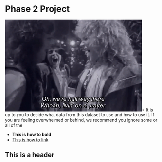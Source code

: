 # Phase 2 Project
![awesome](https://raw.githubusercontent.com/learn-co-curriculum/dsc-phase-2-project-campus/master/halfway-there.gif)=
It is up to you to decide what data from this dataset to use and how to use it. If you are feeling overwhelmed or behind, we recommend you ignore some or all of the 
* **This is how to bold**
* [This is how to link](https://github.com/learn-co-curriculum/dsc-data-science-processes) 
## This is a header
